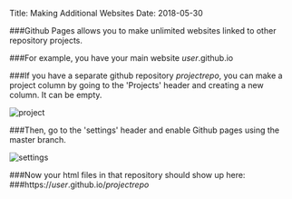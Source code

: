 Title: Making Additional Websites
Date: 2018-05-30 

###Github Pages allows you to make unlimited websites linked to other repository projects.

###For example, you have your main website *user*.github.io

###If you have a separate github repository *projectrepo*, you can make a project column by going to the 'Projects' header and creating a new column. It can be empty.  

![project]({filename}../images/project.png)

###Then, go to the 'settings' header and enable Github pages using the master branch.  

![settings]({filename}../images/projsettings.png)

###Now your html files in that repository should show up here:  
###https://*user*.github.io/*projectrepo*

